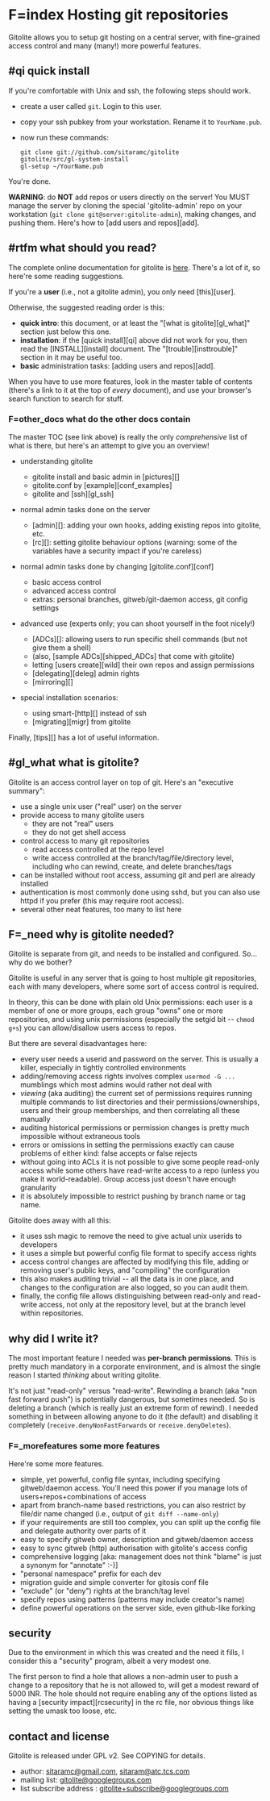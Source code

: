 # F=index Hosting git repositories

Gitolite allows you to setup git hosting on a central server, with
fine-grained access control and many (many!) more powerful features.

## #qi quick install

If you're comfortable with Unix and ssh, the following steps should work.

  * create a user called `git`.  Login to this user.
  * copy your ssh pubkey from your workstation.  Rename it to `YourName.pub`.
  * now run these commands:

        git clone git://github.com/sitaramc/gitolite
        gitolite/src/gl-system-install
        gl-setup ~/YourName.pub

You're done.

**WARNING**: do **NOT** add repos or users directly on the server!  You MUST
manage the server by cloning the special 'gitolite-admin' repo on your
workstation (`git clone git@server:gitolite-admin`), making changes, and
pushing them.  Here's how to [add users and repos][add].

## #rtfm what should you read?

The complete online documentation for gitolite is
[here](http://sitaramc.github.com/gitolite).  There's a lot of it, so here're
some reading suggestions.

If you're a **user** (i.e., not a gitolite admin), you only need [this][user].

Otherwise, the suggested reading order is this:

  * **quick intro**: this document, or at least the "[what is
    gitolite][gl_what]" section just below this one.
  * **installation**: if the [quick install][qi] above did not work for you,
    then read the [INSTALL][install] document.  The "[trouble][insttrouble]"
    section in it may be useful too.
  * **basic** administration tasks: [adding users and repos][add].

When you have to use more features, look in the master table of contents
(there's a link to it at the top of *every* document), and use your browser's
search function to search for stuff.

### F=other_docs what do the other docs contain

The master TOC (see link above) is really the only *comprehensive* list of
what is there, but here's an attempt to give you an overview!

  * understanding gitolite
      * gitolite install and basic admin in [pictures][]
      * gitolite.conf by [example][conf_examples]
      * gitolite and [ssh][gl_ssh]

  * normal admin tasks done on the server
      * [admin][]: adding your own hooks, adding existing repos into gitolite, etc.
      * [rc][]: setting gitolite behaviour options (warning: some of the
        variables have a security impact if you're careless)

  * normal admin tasks done by changing [gitolite.conf][conf]
      * basic access control
      * advanced access control
      * extras: personal branches, gitweb/git-daemon access, git config settings

  * advanced use (experts only; you can shoot yourself in the foot nicely!)
      * [ADCs][]: allowing users to run specific shell commands (but not give them a shell)
      * (also, [sample ADCs][shipped_ADCs] that come with gitolite)
      * letting [users create][wild] their own repos and assign permissions
      * [delegating][deleg] admin rights
      * [mirroring][]

  * special installation scenarios:
      * using smart-[http][] instead of ssh
      * [migrating][migr] from gitolite

Finally, [tips][] has a lot of useful information.

## #gl_what what is gitolite?

Gitolite is an access control layer on top of git.  Here's an "executive
summary":

  * use a single unix user ("real" user) on the server
  * provide access to many gitolite users
      * they are not "real" users
      * they do not get shell access
  * control access to many git repositories
      * read access controlled at the repo level
      * write access controlled at the branch/tag/file/directory level,
        including who can rewind, create, and delete branches/tags
  * can be installed without root access, assuming git and perl are already
    installed
  * authentication is most commonly done using sshd, but you can also use
    httpd if you prefer (this may require root access).
  * several other neat features, too many to list here

## F=_need why is gitolite needed?

Gitolite is separate from git, and needs to be installed and configured.  So...
why do we bother?

Gitolite is useful in any server that is going to host multiple git
repositories, each with many developers, where some sort of access control is
required.

In theory, this can be done with plain old Unix permissions: each user is a
member of one or more groups, each group "owns" one or more repositories, and
using unix permissions (especially the setgid bit -- `chmod g+s`) you can
allow/disallow users access to repos.

But there are several disadvantages here:

  * every user needs a userid and password on the server.  This is usually a
    killer, especially in tightly controlled environments
  * adding/removing access rights involves complex `usermod -G ...` mumblings
    which most admins would rather not deal with
  * *viewing* (aka auditing) the current set of permissions requires running
    multiple commands to list directories and their permissions/ownerships,
    users and their group memberships, and then correlating all these manually
  * auditing historical permissions or permission changes is pretty much
    impossible without extraneous tools
  * errors or omissions in setting the permissions exactly can cause problems
    of either kind: false accepts or false rejects
  * without going into ACLs it is not possible to give some people read-only
    access while some others have read-write access to a repo (unless you make
    it world-readable).  Group access just doesn't have enough granularity
  * it is absolutely impossible to restrict pushing by branch name or tag
    name.

Gitolite does away with all this:

  * it uses ssh magic to remove the need to give actual unix userids to
    developers
  * it uses a simple but powerful config file format to specify access rights
  * access control changes are affected by modifying this file, adding or
    removing user's public keys, and "compiling" the configuration
  * this also makes auditing trivial -- all the data is in one place, and
    changes to the configuration are also logged, so you can audit them.
  * finally, the config file allows distinguishing between read-only and
    read-write access, not only at the repository level, but at the branch
    level within repositories.

## why did I write it?

The most important feature I needed was **per-branch permissions**.  This is
pretty much mandatory in a corporate environment, and is almost the single
reason I started *thinking* about writing gitolite.

It's not just "read-only" versus "read-write".  Rewinding a branch (aka "non
fast forward push") is potentially dangerous, but sometimes needed.  So is
deleting a branch (which is really just an extreme form of rewind).  I needed
something in between allowing anyone to do it (the default) and disabling it
completely (`receive.denyNonFastForwards` or `receive.denyDeletes`).

### F=_morefeatures some more features

Here're some more features.

  * simple, yet powerful, config file syntax, including specifying
    gitweb/daemon access.  You'll need this power if you manage lots of
    users+repos+combinations of access
  * apart from branch-name based restrictions, you can also restrict by
    file/dir name changed (i.e., output of `git diff --name-only`)
  * if your requirements are still too complex, you can split up the config
    file and delegate authority over parts of it
  * easy to specify gitweb owner, description and gitweb/daemon access
  * easy to sync gitweb (http) authorisation with gitolite's access config
  * comprehensive logging [aka: management does not think "blame" is just a
    synonym for "annotate" :-)]
  * "personal namespace" prefix for each dev
  * migration guide and simple converter for gitosis conf file
  * "exclude" (or "deny") rights at the branch/tag level
  * specify repos using patterns (patterns may include creator's name)
  * define powerful operations on the server side, even github-like forking

## security

Due to the environment in which this was created and the need it fills, I
consider this a "security" program, albeit a very modest one.

The first person to find a hole that allows a non-admin user to push a change
to a repository that he is not allowed to, will get a modest reward of 5000
INR.  The hole should not require enabling any of the options listed as having
a [security impact][rcsecurity] in the rc file, nor obvious things like setting
the umask too loose, etc.

## contact and license

Gitolite is released under GPL v2.  See COPYING for details.

  * author: sitaramc@gmail.com, sitaram@atc.tcs.com
  * mailing list: gitolite@googlegroups.com
  * list subscribe address : gitolite+subscribe@googlegroups.com











